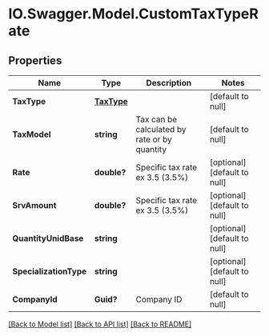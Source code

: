 # IO.Swagger.Model.CustomTaxTypeRate
## Properties

Name | Type | Description | Notes
------------ | ------------- | ------------- | -------------
**TaxType** | [**TaxType**](TaxType.md) |  | [default to null]
**TaxModel** | **string** | Tax can be calculated by rate or by quantity | [default to null]
**Rate** | **double?** | Specific tax rate ex 3.5 (3.5%) | [optional] [default to null]
**SrvAmount** | **double?** | Specific tax rate ex 3.5 (3.5%) | [optional] [default to null]
**QuantityUnidBase** | **string** |  | [optional] [default to null]
**SpecializationType** | **string** |  | [optional] [default to null]
**CompanyId** | **Guid?** | Company ID | [default to null]

[[Back to Model list]](../README.md#documentation-for-models) [[Back to API list]](../README.md#documentation-for-api-endpoints) [[Back to README]](../README.md)

